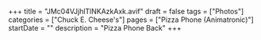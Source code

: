 +++
title = "JMc04VJjhlTlNKAzkAxk.avif"
draft = false
tags = ["Photos"]
categories = ["Chuck E. Cheese's"]
pages = ["Pizza Phone (Animatronic)"]
startDate = ""
description = "Pizza Phone Back"
+++
